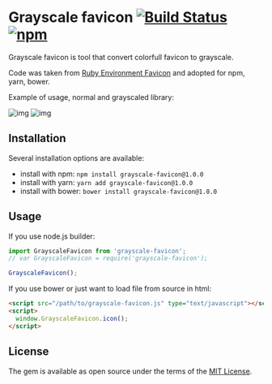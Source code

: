 # Grayscale favicon [![Build Status](https://travis-ci.org/khusnetdinov/grayscale-favicon.svg?branch=master)](https://travis-ci.org/khusnetdinov/grayscale-favicon) [![npm](https://img.shields.io/npm/v/npm.svg)]()
Grayscale favicon is tool that convert colorfull favicon to grayscale.

Code was taken from [Ruby Environment Favicon](https://github.com/accessd/rails-env-favicon) and adopted for npm, yarn, bower.

Example of usage, normal and grayscaled library:

![img](http://res.cloudinary.com/dtoqqxqjv/image/upload/v1492368573/github/normal.icon.png)
![img](http://res.cloudinary.com/dtoqqxqjv/image/upload/v1492368573/github/grayscale.icon.png)

## Installation
Several installation options are available:
  - install with npm: `npm install grayscale-favicon@1.0.0`
  - install with yarn: `yarn add grayscale-favicon@1.0.0`
  - install with bower: `bower install grayscale-favicon@1.0.0`

## Usage
If you use node.js builder:
```javascript
import GrayscaleFavicon from 'grayscale-favicon';
// var GrayscaleFavicon = require('grayscale-favicon');

GrayscaleFavicon();
```

If you use bower or just want to load file from source in html:
```html
<script src="/path/to/grayscale-favicon.js" type="text/javascript"></script>
<script>
  window.GrayscaleFavicon.icon();
</script>
```
 
## License

The gem is available as open source under the terms of the [MIT
License](http://opensource.org/licenses/MIT).
